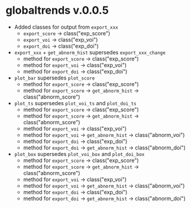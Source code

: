# globaltrends v.0.0.5
* Added classes for output from `export_xxx`
	* `export_score` -> class("exp_score")
	* `export_voi` -> class("exp_voi")
	* `export_doi` -> class("exp_doi")
* `export_xxx` + `get_abnorm_hist` supersedes `export_xxx_change`
	* method for `export_score` -> class("exp_score")
	* method for `export_voi` -> class("exp_voi")
	* method for `export_doi` -> class("exp_doi")
* `plot_bar` supersedes `plot_score`
	* method for `export_score` -> class("exp_score")
	* method for `export_score` -> `get_abnorm_hist` -> class("abnorm_score")
* `plot_ts` supersedes `plot_voi_ts` and `plot_doi_ts`
	* method for `export_score` -> class("exp_score")
	* method for `export_score` -> `get_abnorm_hist` -> class("abnorm_score")
	* method for `export_voi` -> class("exp_voi")
	* method for `export_voi` -> `get_abnorm_hist` -> class("abnorm_voi")
	* method for `export_doi` -> class("exp_doi")
	* method for `export_doi` -> `get_abnorm_hist` -> class("abnorm_doi")
* `plot_box` supersedes `plot_voi_box` and `plot_doi_box`
	* method for `export_score` -> class("exp_score")
	* method for `export_score` -> `get_abnorm_hist` -> class("abnorm_score")
	* method for `export_voi` -> class("exp_voi")
	* method for `export_voi` -> `get_abnorm_hist` -> class("abnorm_voi")
	* method for `export_doi` -> class("exp_doi")
	* method for `export_doi` -> `get_abnorm_hist` -> class("abnorm_doi")
